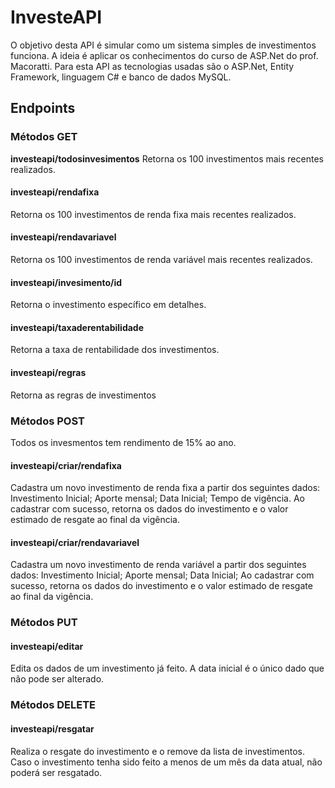 # InvesteAPI
O objetivo desta API é simular como um sistema simples de investimentos funciona. A ideia é aplicar os conhecimentos do curso de ASP.Net do prof. Macoratti.
Para esta API as tecnologias usadas são o ASP.Net, Entity Framework, linguagem C# e banco de dados MySQL.

## Endpoints

### Métodos GET

**investeapi/todosinvesimentos**
Retorna os 100 investimentos mais recentes realizados.

#### investeapi/rendafixa
Retorna os 100 investimentos de renda fixa mais recentes realizados.

#### investeapi/rendavariavel
Retorna os 100 investimentos de renda variável mais recentes realizados.

#### investeapi/invesimento/id
Retorna o investimento específico em detalhes.

#### investeapi/taxaderentabilidade
Retorna a taxa de rentabilidade dos investimentos.

#### investeapi/regras
Retorna as regras de investimentos


### Métodos POST
Todos os invesmentos tem rendimento de 15% ao ano.

#### investeapi/criar/rendafixa
Cadastra um novo investimento de renda fixa a partir dos seguintes dados:
Investimento Inicial;
Aporte mensal;
Data Inicial;
Tempo de vigência.
Ao cadastrar com sucesso, retorna os dados do investimento e o valor estimado de resgate ao final da vigência.

#### investeapi/criar/rendavariavel
Cadastra um novo investimento de renda variável a partir dos seguintes dados:
Investimento Inicial;
Aporte mensal;
Data Inicial;
Ao cadastrar com sucesso, retorna os dados do investimento e o valor estimado de resgate ao final da vigência.


### Métodos PUT
#### investeapi/editar
Edita os dados de um investimento já feito. A data inicial é o único dado que não pode ser alterado.


### Métodos DELETE
#### investeapi/resgatar
Realiza o resgate do investimento e o remove da lista de investimentos. Caso o investimento tenha sido feito a menos de um mês da data atual, não poderá ser resgatado.
